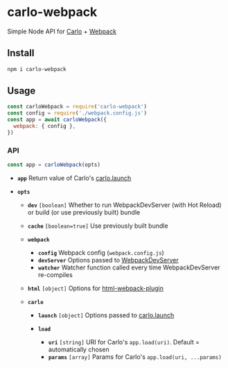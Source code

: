 # carlo-webpack

Simple Node API for [Carlo] + [Webpack]

## Install

```sh
npm i carlo-webpack
```

## Usage

```js
const carloWebpack = require('carlo-webpack')
const config = require('./webpack.config.js')
const app = await carloWebpack({
  webpack: { config },
})
```

### API

```js
const app = carloWebpack(opts)
```

* **`app`** Return value of Carlo's [carlo.launch]

* **`opts`**

  * **`dev`** `[boolean]` Whether to run WebpackDevServer (with Hot Reload) or build (or use previously built) bundle

  * **`cache`** `[boolean=true]` Use previously built bundle

  * **`webpack`**

    * **`config`** Webpack config (`webpack.config.js`)
    * **`devServer`** Options passed to [WebpackDevServer]
    * **`watcher`** Watcher function called every time WebpackDevServer re-compiles

  * **`html`** `[object]` Options for [html-webpack-plugin]

  * **`carlo`**

    * **`launch`** `[object]` Options passed to [carlo.launch]

    * **`load`**

      * **`uri`** `[string]` URI for Carlo's `app.load(uri)`. Default = automatically chosen
      * **`params`** `[array]` Params for Carlo's `app.load(uri, ...params)`

[carlo]: https://github.com/GoogleChromeLabs/carlo
[Carlo's RPC API]: https://github.com/GoogleChromeLabs/carlo/blob/master/rpc/rpc.md
[webpack]: http://webpack.js.org
[carlo-rpc-simple]: https://github.com/laggingreflex/carlo-rpc-simple
[carlo.launch]: https://github.com/GoogleChromeLabs/carlo/blob/master/API.md#carlolaunchoptions
[html-webpack-plugin]: https://github.com/jantimon/html-webpack-plugin
[WebpackDevServer]: https://webpack.js.org/configuration/dev-server

